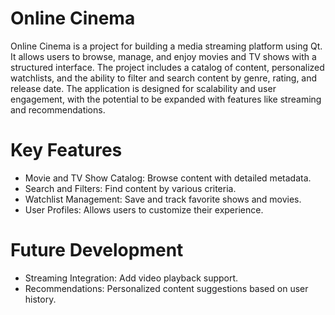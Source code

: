 # Online Cinema
Online Cinema is a project for building a media streaming platform using Qt. It allows users to browse, manage, and enjoy movies and TV shows with a structured interface. The project includes a catalog of content, personalized watchlists, and the ability to filter and search content by genre, rating, and release date. The application is designed for scalability and user engagement, with the potential to be expanded with features like streaming and recommendations.

# Key Features
- Movie and TV Show Catalog: Browse content with detailed metadata.
- Search and Filters: Find content by various criteria.
- Watchlist Management: Save and track favorite shows and movies.
- User Profiles: Allows users to customize their experience.

# Future Development
- Streaming Integration: Add video playback support.
- Recommendations: Personalized content suggestions based on user history.
